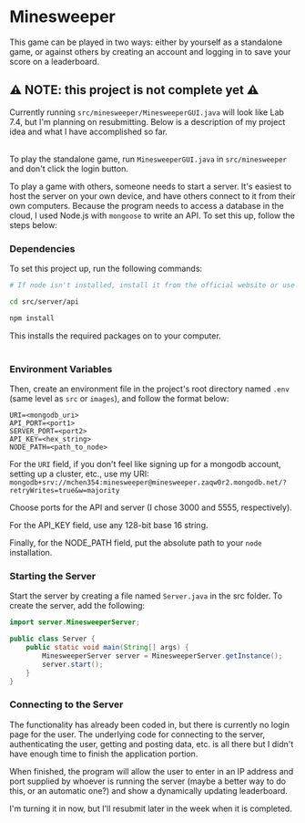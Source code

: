 # Minesweeper #
This game can be played in two ways: either by yourself as a standalone game, or against others by creating an account and logging in to save your score on a leaderboard.


## ⚠️ NOTE: this project is not complete yet ⚠️ ##
Currently running `src/minesweeper/MinesweeperGUI.java` will look like Lab 7.4, but I'm planning on resubmitting. Below is a description of my project idea and what I have accomplished so far.

<br>To play the standalone game, run `MinesweeperGUI.java` in `src/minesweeper` and don't click the login button. 

To play a game with others, someone needs to start a server. It's easiest to host the server on your own device, and have others connect to it from their own computers. Because the program needs to access a database in the cloud, I used Node.js with `mongoose` to write an API. To set this up, follow the steps below: 

### Dependencies ###
To set this project up, run the following commands:
```bash
# If node isn't installed, install it from the official website or use a package manager

cd src/server/api

npm install
```

This installs the required packages on to your computer.<br>​

### Environment Variables ###
Then, create an environment file in the project's root directory named `.env` (same level as `src` or `images`), and follow the format below:
```
URI=<mongodb_uri>
API_PORT=<port1>
SERVER_PORT=<port2>
API_KEY=<hex_string>
NODE_PATH=<path_to_node>
```

For the `URI` field, if you don't feel like signing up for a mongodb account, setting up a cluster, etc., use my URI: `mongodb+srv://mchen354:minesweeper@minesweeper.zaqw0r2.mongodb.net/?retryWrites=true&w=majority`

Choose ports for the API and server (I chose 3000 and 5555, respectively).

For the API_KEY field, use any 128-bit base 16 string.

Finally, for the NODE_PATH field, put the absolute path to your `node` installation.


### Starting the Server ###
Start the server by creating a file named `Server.java` in the src folder. To create the server, add the following:

```java
import server.MinesweeperServer;

public class Server {
    public static void main(String[] args) {
		MinesweeperServer server = MinesweeperServer.getInstance();
		server.start();
	}
}
```


### Connecting to the Server ###
The functionality has already been coded in, but there is currently no login page for the user. The underlying code for connecting to the server, authenticating the user, getting and posting data, etc. is all there but I didn't have enough time to finish the application portion.

When finished, the program will allow the user to enter in an IP address and port supplied by whoever is running the server (maybe a better way to do this, or an automatic one?) and show a dynamically updating leaderboard.

I'm turning it in now, but I'll resubmit later in the week when it is completed.
